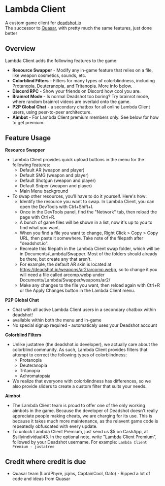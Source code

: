 # Lambda Client

A custom game client for [deadshot.io](https://deadshot.io) <br>
The successor to [Quasar](https://github.com/LordPhyre/Quasar-DSC), with pretty much the same features, just done better

## Overview

Lambda Client adds the following features to the game:

- **Resource Swapper** - Modify any in-game feature that relies on a file, like weapon cosmetics, sounds, etc.
- **Colorblind Filters** - Filters for many types of colorblindness, including Protanopia, Deuteranopia, and Tritanopia. More info below.
- **Discord RPC** - Show your friends on Discord how cool you are.
- **Brainrot Mode** - Is normal Deadshot too boring? Try brainrot mode, where random brainrot videos are overlaid onto the game.
- **P2P Global Chat** - a secondary chatbox for all online Lambda Client users, using peer-to-peer architecture.
- **Aimbot** - For Lambda Client premium members only. See below for how to get premium.

## Feature Usage

**Resource Swapper**

- Lambda Client provides quick upload buttons in the menu for the following features:
  - Default AR (weapon and player)
  - Default SMG (weapon and player)
  - Default Shotgun (weapon and player)
  - Default Sniper (weapon and player)
  - Main Menu background
- To swap other resources, you'll have to do it yourself. Here's how:
  - Identify the resource you want to swap. In Lambda Client, you can open the DevTools with Ctrl+Shift+I.
  - Once in the DevTools panel, find the "Network" tab, then reload the page with Ctrl+R.
  - A bunch of game files will be shown in a list, now it's up to you to find what you want.
  - When you find a file you want to change, Right Click > Copy > Copy URL, then paste it somewhere. Take note of the filepath after "deadshot.io".
  - Recreate this filepath in the Lambda Client swap folder, which will be in Documents/Lambda/Swapper. Most of the folders should already be there, but create any that aren't.
  - For example, the default AR skin is located at https://deadshot.io/weapons/ar2/arcomp.webp, so to change it you will need a file called arcomp.webp under Documents/Lambda/Swapper/weapons/ar2/
  - Make any changes to the file you want, then reload again with Ctrl+R or the Apply Changes button in the Lambda Client menu.

**P2P Global Chat**

- Chat with all active Lambda Client users in a secondary chatbox within deadshot!
- available within both the menu and in-game
- No special signup required - automaticaly uses your Deadshot account

**Colorblind Filters**

- Unlike justatree (the deadshot.io developer), we actually care about the colorblind community. As such, Lambda Client provides filters that attempt to correct the following types of colorblindness:
  - Protanopia
  - Deuteranopia
  - Tritanopia
  - Achromatopsia
- We realize that everyone with colorblindness has differences, so we also provide sliders to create a custom filter that suits your needs.

**Aimbot**

- The Lambda Client team is proud to offer one of the only working aimbots in the game. Because the developer of Deadshot doesn't really appreciate people making cheats, we are charging for its use. This is because it takes much more maintenance, as the relavent game code is repeatedly obfuscated with every update.
- To unlock Lambda Client Premium, just send us $5 on CashApp, at $sillyindividual43. In the optional note, write "Lambda Client Premium", followed by your Deadshot username. For example: `Lambda Client Premium - justatree`

## Credit where credit is due

- Quasar team (LordPhyre, jcjms, CaptainCool, Gato) - Ripped a lot of code and ideas from Quasar
